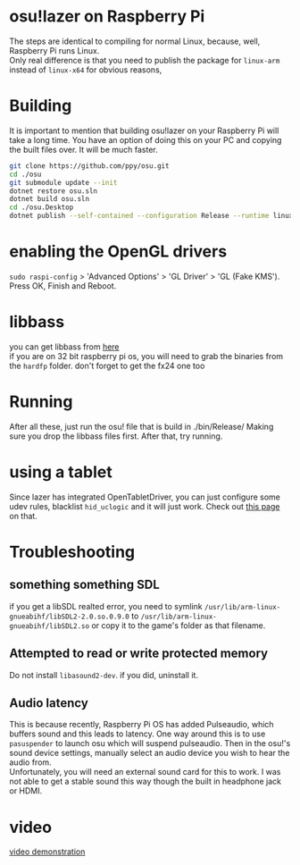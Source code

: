 # osu!lazer on Raspberry Pi

The steps are identical to compiling for normal Linux, because, well, Raspberry Pi runs Linux.  
Only real difference is that you need to publish the package for `linux-arm` instead of `linux-x64` for obvious reasons,

# Building
It is important to mention that building osu!lazer on your Raspberry Pi will take a long time. You have an option of doing this on your PC and copying the built files over. It will be much faster.
```sh
git clone https://github.com/ppy/osu.git
cd ./osu
git submodule update --init
dotnet restore osu.sln
dotnet build osu.sln
cd ./osu.Desktop
dotnet publish --self-contained --configuration Release --runtime linux-arm
```

# enabling the OpenGL drivers
`sudo raspi-config` > 'Advanced Options' > 'GL Driver' > 'GL (Fake KMS'). Press OK, Finish and Reboot.

# libbass
you can get libbass from [here](https://un4seen.com/forum/?topic=13804.0)  
if you are on 32 bit raspberry pi os, you will need to grab the binaries from the `hardfp` folder.
don't forget to get the fx24 one too 

# Running
After all these, just run the osu! file that is build in ./bin/Release/
Making sure you drop the libbass files first. After that, try running.

# using a tablet
Since lazer has integrated OpenTabletDriver, you can just configure some udev rules, blacklist `hid_uclogic` and it will just work. Check out [this page](https://github.com/OpenTabletDriver/OpenTabletDriver/wiki/Linux-FAQ) on that.

# Troubleshooting
## something something SDL
if you get a libSDL realted error, you need to symlink `/usr/lib/arm-linux-gnueabihf/libSDL2-2.0.so.0.9.0` to `/usr/lib/arm-linux-gnueabihf/libSDL2.so` or copy it to the game's folder as that filename.
## Attempted to read or write protected memory
Do not install `libasound2-dev`. if you did, uninstall it.
## Audio latency
This is because recently, Raspberry Pi OS has added Pulseaudio, which buffers sound and this leads to latency. One way around this is to use `pasuspender` to launch osu which will suspend pulseaudio. Then in the osu!'s sound device settings, manually select an audio device you wish to hear the audio from.   
Unfortunately, you will need an external sound card for this to work. I was not able to get a stable sound this way though the built in headphone jack or HDMI.

# video
[video demonstration](https://twitter.com/Kyuunex/status/1388499354617622534)
